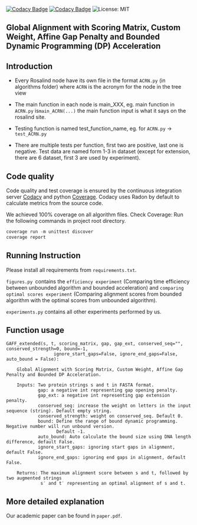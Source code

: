 [![Codacy Badge](https://api.codacy.com/project/badge/Grade/c6150e482d28425a8895843df1b2a640)](https://app.codacy.com/gh/ChengyuanSha/Smart-Alignment?utm_source=github.com&utm_medium=referral&utm_content=ChengyuanSha/Smart-Alignment&utm_campaign=Badge_Grade_Settings)
[![Codacy Badge](https://app.codacy.com/project/badge/Coverage/bff56bab2b5741ccade6610ce3e0df49)](https://www.codacy.com/gh/ChengyuanSha/Smart-Alignment/dashboard?utm_source=github.com&amp;utm_medium=referral&amp;utm_content=ChengyuanSha/Smart-Alignment&amp;utm_campaign=Badge_Coverage)
![License: MIT](https://img.shields.io/badge/License-MIT-green.svg)

## Global Alignment with Scoring Matrix, Custom Weight, Affine Gap Penalty and Bounded Dynamic Programming (DP) Acceleration

## Introduction

* Every Rosalind node have its own file in the format ```ACRN.py``` (in algorithms folder) 
  where ```ACRN``` is the acronym for the node in the tree view
  
* The main function in each node is main_XXX, eg. main function in ```ACRN.py``` is```main_ACRN(...)```
 the main function input is what it says on the rosalind site.

* Testing function is named test_function_name, eg. for ```ACRN.py``` -> ```test_ACRN.py```

* There are multiple tests per function, first two are positive, last one is negative. 
  Test data are named form 1-3 in dataset (except for extension, there are 6 dataset, first 3 are used by experiment).

## Code quality

Code quality and test coverage is ensured by the continuous integration server [Codacy](https://www.codacy.com/)
and python [Coverage](https://coverage.readthedocs.io/en/coverage-5.5/).
Codacy uses Radon by default to calculate metrics from the source code.

We achieved 100% coverage on all algorithm files. Check Coverage: Run the following commands in project root directory.
```python
coverage run -m unittest discover
coverage report
```

## Running Instruction

Please install all requirements from `requirements.txt`.

`figures.py `contains the `efficiency experiment` (Comparing time efficiency between unbounded algorithm 
and bounded acceleration) and
`comparing optimal scores experiment` (Comparing alignment scores from bounded algorithm with the 
optimal scores from unbounded algorithm).

`experiments.py` contains all other experiments performed by us.

## Function usage

```text
GAFF_extended(s, t, scoring_matrix, gap, gap_ext, conserved_seq="", conserved_strength=0, bound=-1,
                  ignore_start_gaps=False, ignore_end_gaps=False, auto_bound = False):

    Global Alignment with Scoring Matrix, Custom Weight, Affine Gap Penalty and Bounded DP Acceleration.

    Inputs: Two protein strings s and t in FASTA format.
            gap: a negative int representing gap opening penalty.
            gap_ext: a negative int representing gap extension penalty.
            conserved_seq: increase the weight on letters in the input sequence (string). Default empty string.
            conserved_strength: weight on conserved_seq. Default 0.
            bound: Define the range of bound dynamic programming. Negative number will run unbound version.
                   Default -1.
            auto_bound: Auto calculate the bound size using DNA length difference, default False.
            ignore_start_gaps: ignoring start gaps in alignment, default False.
            ignore_end_gaps: ignoring end gaps in alignment, default False.

    Returns: The maximum alignment score between s and t, followed by two augmented strings
             s′ and t′ representing an optimal alignment of s and t.
```

## More detailed explanation
Our academic paper can be found in `paper.pdf`.





